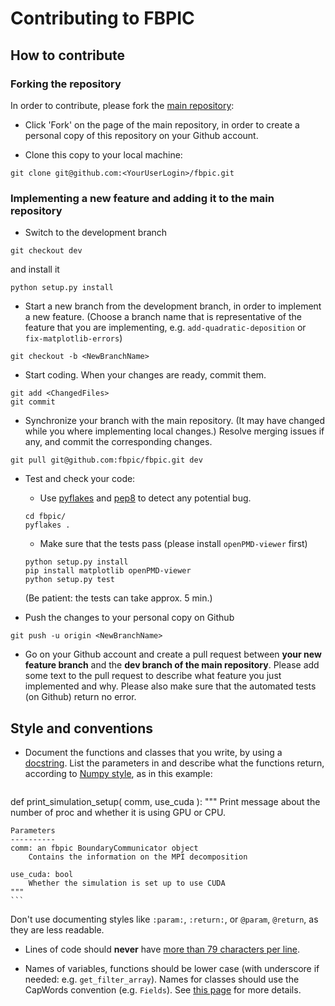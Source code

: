 # Contributing to FBPIC

## How to contribute

### Forking the repository

In order to contribute, please fork the [main repository](https://github.com/fbpic/fbpic):

- Click 'Fork' on the page of the main repository, in order to create a personal copy of this repository on your Github account. 

- Clone this copy to your local machine:
```
git clone git@github.com:<YourUserLogin>/fbpic.git
```

### Implementing a new feature and adding it to the main repository

- Switch to the development branch
```
git checkout dev
```
and install it
```
python setup.py install
```

- Start a new branch from the development branch, in order to
implement a new feature. (Choose a branch name that is representative of the
feature that you are implementing, e.g. `add-quadratic-deposition` or
`fix-matplotlib-errors`)
```
git checkout -b <NewBranchName>
```

- Start coding. When your changes are ready, commit them.
```
git add <ChangedFiles>
git commit
```

- Synchronize your branch with the main repository. (It may have
  changed while you where implementing local changes.) Resolve merging
  issues if any, and commit the corresponding changes.
```
git pull git@github.com:fbpic/fbpic.git dev
```

- Test and check your code:
  - Use [pyflakes](https://pypi.python.org/pypi/pyflakes) and 
[pep8](https://pypi.python.org/pypi/pep8) to detect any potential bug.
  ```
  cd fbpic/
  pyflakes .
  ```
  - Make sure that the tests pass (please install `openPMD-viewer` first)
  ```
  python setup.py install
  pip install matplotlib openPMD-viewer
  python setup.py test
  ```
  (Be patient: the tests can take approx. 5 min.)

- Push the changes to your personal copy on Github
```
git push -u origin <NewBranchName>
```

- Go on your Github account and create a pull request between **your
  new feature branch** and the **dev branch of the main
  repository**. Please add some text to the pull request to describe
  what feature you just implemented and why. Please also make sure that
  the automated tests (on Github) return no error.

## Style and conventions

- Document the functions and classes that you write, by using a
  [docstring](https://www.python.org/dev/peps/pep-0257/). List the
  parameters in and describe what the functions return, according to
  [Numpy style](https://github.com/numpy/numpy/blob/master/doc/HOWTO_DOCUMENT.rst.txt),  as in this example:
  ```python
def print_simulation_setup( comm, use_cuda ):
    """
    Print message about the number of proc and 
    whether it is using GPU or CPU.

    Parameters
    ----------
    comm: an fbpic BoundaryCommunicator object
        Contains the information on the MPI decomposition

    use_cuda: bool
        Whether the simulation is set up to use CUDA
    """
	```
Don't use documenting styles like `:param:`, `:return:`, or
`@param`, `@return`, as they are less readable.


- Lines of code should **never** have [more than 79 characters per line](https://www.python.org/dev/peps/pep-0008/#maximum-line-length).

- Names of variables, functions should be lower case (with underscore
  if needed: e.g. `get_filter_array`). Names for classes should use the
  CapWords convention (e.g. `Fields`). See [this page](https://www.python.org/dev/peps/pep-0008/#prescriptive-naming-conventions) for more details.
